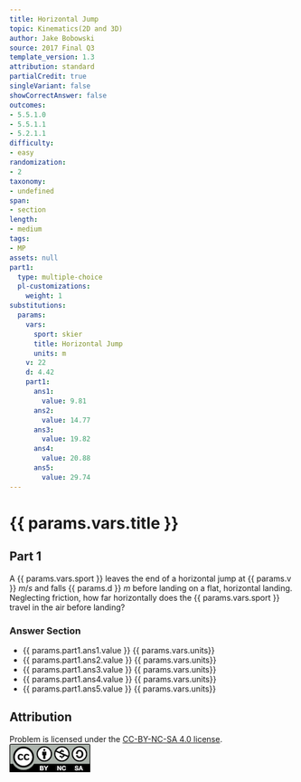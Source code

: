 ```yaml
---
title: Horizontal Jump
topic: Kinematics(2D and 3D)
author: Jake Bobowski
source: 2017 Final Q3
template_version: 1.3
attribution: standard
partialCredit: true
singleVariant: false
showCorrectAnswer: false
outcomes:
- 5.5.1.0
- 5.5.1.1
- 5.2.1.1
difficulty:
- easy
randomization:
- 2
taxonomy:
- undefined
span:
- section
length:
- medium
tags:
- MP
assets: null
part1:
  type: multiple-choice
  pl-customizations:
    weight: 1
substitutions:
  params:
    vars:
      sport: skier
      title: Horizontal Jump
      units: m
    v: 22
    d: 4.42
    part1:
      ans1:
        value: 9.81
      ans2:
        value: 14.77
      ans3:
        value: 19.82
      ans4:
        value: 20.88
      ans5:
        value: 29.74
---
```

# {{ params.vars.title }}

## Part 1

A {{ params.vars.sport }} leaves the end of a horizontal jump at {{ params.v }} $m/s$ and falls {{ params.d }} $m$ before landing on a flat, horizontal landing.
Neglecting friction, how far horizontally does the {{ params.vars.sport }} travel in the air before landing?

### Answer Section

- {{ params.part1.ans1.value }} {{ params.vars.units}}
- {{ params.part1.ans2.value }} {{ params.vars.units}}
- {{ params.part1.ans3.value }} {{ params.vars.units}}
- {{ params.part1.ans4.value }} {{ params.vars.units}}
- {{ params.part1.ans5.value }} {{ params.vars.units}}

## Attribution

Problem is licensed under the [CC-BY-NC-SA 4.0 license](https://creativecommons.org/licenses/by-nc-sa/4.0/).<br> ![The Creative Commons 4.0 license requiring attribution-BY, non-commercial-NC, and share-alike-SA license.](https://raw.githubusercontent.com/firasm/bits/master/by-nc-sa.png)